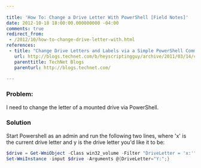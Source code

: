 ```yaml
---
 
title: 'How To: Change a Drive Letter With PowerShell [Field Notes]'
date: 2012-10-18 18:00:00.000000000 -04:00
comments: true
redirect_from: 
 - /2012/10/how-to-change-drive-letter-with.html
references: 
 - title: "Change Drive Letters and Labels via a Simple PowerShell Command"
   url: http://blogs.technet.com/b/heyscriptingguy/archive/2011/03/14/change-drive-letters-and-labels-via-a-simple-powershell-command.aspx
   parenttitle: TechNet Blogs
   parenturl: http://blogs.technet.com/
  
---
```

### Problem:

I need to change the letter of a mounted drive via PowerShell.

### Solution

Start Powershell as an admin and run the following two lines, where 'x' is the current drive letter and y is the drive letter you'd like it to be:

```powershell
$drive = Get-WmiObject -Class win32_volume -Filter "DriveLetter = 'x:'"
Set-WmiInstance -input $drive -Arguments @{DriveLetter="Y:";}
```
